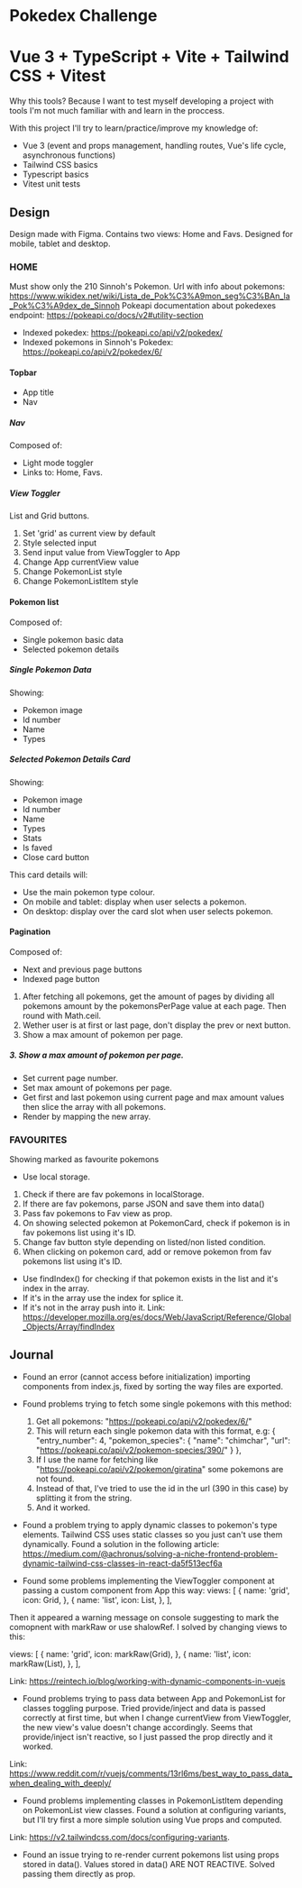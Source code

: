 # Pokedex Challenge
# Vue 3 + TypeScript + Vite + Tailwind CSS + Vitest

Why this tools? Because I want to test myself developing a project with tools I'm not much familiar with and learn in the proccess.

With this project I'll try to learn/practice/improve my knowledge of:
- Vue 3 (event and props management, handling routes, Vue's life cycle, asynchronous functions)
- Tailwind CSS basics
- Typescript basics
- Vitest unit tests

## Design
Design made with Figma. Contains two views: Home and Favs. Designed for mobile, tablet and desktop.

### HOME
Must show only the 210 Sinnoh's Pokemon.
Url with info about pokemons: https://www.wikidex.net/wiki/Lista_de_Pok%C3%A9mon_seg%C3%BAn_la_Pok%C3%A9dex_de_Sinnoh
Pokeapi documentation about pokedexes endpoint: https://pokeapi.co/docs/v2#utility-section

- Indexed pokedex: https://pokeapi.co/api/v2/pokedex/
- Indexed pokemons in Sinnoh's Pokedex: https://pokeapi.co/api/v2/pokedex/6/

#### Topbar
- App title
- Nav

##### Nav
Composed of:
- Light mode toggler
- Links to: Home, Favs.

##### View Toggler
List and Grid buttons.

1. Set 'grid' as current view by default
2. Style selected input
3. Send input value from ViewToggler to App
4. Change App currentView value
5. Change PokemonList style
6. Change PokemonListItem style

#### Pokemon list
Composed of:
- Single pokemon basic data
- Selected pokemon details

##### Single Pokemon Data
Showing:
- Pokemon image
- Id number
- Name
- Types

##### Selected Pokemon Details Card
Showing:
- Pokemon image
- Id number
- Name
- Types
- Stats
- Is faved
- Close card button

This card details will:
- Use the main pokemon type colour.
- On mobile and tablet: display when user selects a pokemon.
- On desktop: display over the card slot when user selects pokemon.

#### Pagination
Composed of:
- Next and previous page buttons
- Indexed page button

1. After fetching all pokemons, get the amount of pages by dividing all pokemons amount by the pokemonsPerPage value at each page. Then round with Math.ceil.
2. Wether user is at first or last page, don't display the prev or next button.
3. Show a max amount of pokemon per page.

##### 3. Show a max amount of pokemon per page.
- Set current page number.
- Set max amount of pokemons per page.
- Get first and last pokemon using current page and max amount values then slice the array with all pokemons.
- Render by mapping the new array.

### FAVOURITES
Showing marked as favourite pokemons


* Use local storage.

1. Check if there are fav pokemons in localStorage.
2. If there are fav pokemons, parse JSON and save them into data()
3. Pass fav pokemons to Fav view as prop.
4. On showing selected pokemon at PokemonCard, check if pokemon is in fav pokemons list using it's ID.
5. Change fav button style depending on listed/non listed condition.
6. When clicking on pokemon card, add or remove pokemon from fav pokemons list using it's ID.
  - Use findIndex() for checking if that pokemon exists in the list and it's index in the array.
  - If it's in the array use the index for splice it.
  - If it's not in the array push into it.
  Link: https://developer.mozilla.org/es/docs/Web/JavaScript/Reference/Global_Objects/Array/findIndex

## Journal
- Found an error (cannot access before initialization) importing components from index.js, fixed by sorting the way files are exported.
- Found problems trying to fetch some single pokemons with this method:
    1. Get all pokemons: "https://pokeapi.co/api/v2/pokedex/6/"
    2. This will return each single pokemon data with this format, e.g:
    {
      "entry_number": 4,
      "pokemon_species": {
        "name": "chimchar",
        "url": "https://pokeapi.co/api/v2/pokemon-species/390/"
      }
    },
    3. If I use the name for fetching like "https://pokeapi.co/api/v2/pokemon/giratina" some pokemons are not found.
    4. Instead of that, I've tried to use the id in the url (390 in this case) by splitting it from the string.
    5. And it worked.

- Found a problem trying to apply dynamic classes to pokemon's type elements. Tailwind CSS uses static classes so you just can't use them dynamically. Found a solution in the following article:
https://medium.com/@achronus/solving-a-niche-frontend-problem-dynamic-tailwind-css-classes-in-react-da5f513ecf6a

- Found some problems implementing the ViewToggler component at passing a custom component from App this way:
views: [
        {
          name: 'grid',
          icon: Grid,
        },
        {
          name: 'list',
          icon: List,
        },
      ],

Then it appeared a warning message on console suggesting to mark the comopnent with markRaw or use shalowRef. I solved by changing views to this:

views: [
        {
          name: 'grid',
          icon: markRaw(Grid),
        },
        {
          name: 'list',
          icon: markRaw(List),
        },
      ],

Link: https://reintech.io/blog/working-with-dynamic-components-in-vuejs


- Found problems trying to pass data between App and PokemonList for classes toggling purpose. Tried provide/inject and data is passed correctly at first time, but when I change currentView from ViewToggler, the new view's value doesn't change accordingly. Seems that provide/inject isn't reactive, so I just passed the prop directly and it worked.

Link:
https://www.reddit.com/r/vuejs/comments/13rl6ms/best_way_to_pass_data_when_dealing_with_deeply/

- Found problems implementing classes in PokemonListItem depending on PokemonList view classes. Found a solution at configuring variants, but I'll try first a more simple solution using Vue props and computed.

Link: https://v2.tailwindcss.com/docs/configuring-variants.

- Found an issue trying to re-render current pokemons list using props stored in data(). Values stored in data() ARE NOT REACTIVE. Solved passing them directly as prop.